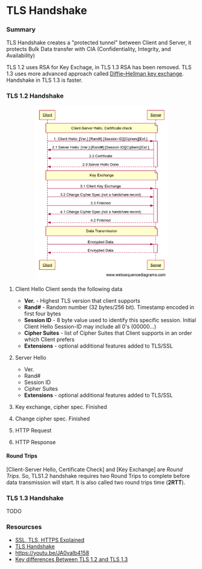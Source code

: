 # TLS Handshake
### Summary
TLS Handshake creates a "protected tunnel" between Client and Server, it protects Bulk Data transfer with CIA (Confidentiality, Integrity, and Availability)

TLS 1.2 uses RSA for Key Exchage, in TLS 1.3 RSA has been removed. TLS 1.3 uses more advanced approach called [Diffie–Hellman key exchange](https://en.wikipedia.org/wiki/Diffie%E2%80%93Hellman_key_exchange). Handshake in TLS 1.3 is faster.

### TLS 1.2 Handshake
<p align="center">
  <img src="images/tls1_2.png" width="70%">
</p>

1. Client Hello
   Client sends the following data
   * **Ver.** - Highest TLS version that client supports
   * **Rand#** - Random number (32 bytes/256 bit). Timestamp encoded in first four bytes
   * **Session ID** - 8 byte value used to identify this specific session. Initial Client Hello Session-ID may include all 0's (00000...)
   * **Cipher Suites** - list of Cipher Suites that Client supports in an order which Client prefers
   * **Extensions** - optional additional features added to TLS/SSL
  
3. Server Hello
    * Ver.
    * Rand#
    * Session ID
    * Cipher Suites
    * **Extensions** - optional additional features added to TLS/SSL

4. Key exchange, cipher spec. Finished
5. Change cipher spec. Finished
6. HTTP Request
7. HTTP Response

#### Round Trips
[Client-Server Hello, Certificate Check] and [Key Exchange] are *Round Trips*. So, TLS1.2 handshake requires two Round Trips to complete before data transmission will start. It is also called two round trips time (**2RTT**).

### TLS 1.3 Handshake
TODO
### Resourcses
- [SSL, TLS, HTTPS Explained](https://youtu.be/j9QmMEWmcfo)
- [TLS Handshake](https://youtu.be/ZkL10eoG1PY)
- https://youtu.be/JA0vaIb4158
- [Key differences Between TLS 1.2 and TLS 1.3](https://www.a10networks.com/glossary/key-differences-between-tls-1-2-and-tls-1-3/)


